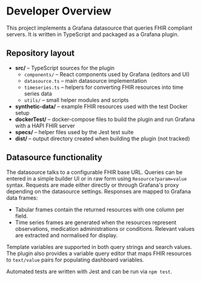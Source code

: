 # Developer Overview

This project implements a Grafana datasource that queries FHIR compliant servers.
It is written in TypeScript and packaged as a Grafana plugin.

## Repository layout

- **src/** – TypeScript sources for the plugin
  - `components/` – React components used by Grafana (editors and UI)
  - `datasource.ts` – main datasource implementation
  - `timeseries.ts` – helpers for converting FHIR resources into time series data
  - `utils/` – small helper modules and scripts
- **synthetic-data/** – example FHIR resources used with the test Docker setup
- **dockerTest/** – docker-compose files to build the plugin and run Grafana with a HAPI FHIR server
- **specs/** – helper files used by the Jest test suite
- **dist/** – output directory created when building the plugin (not tracked)

## Datasource functionality

The datasource talks to a configurable FHIR base URL. Queries can be entered in a
simple builder UI or in raw form using `Resource?param=value` syntax. Requests are
made either directly or through Grafana's proxy depending on the datasource
settings. Responses are mapped to Grafana data frames:

- Tabular frames contain the returned resources with one column per field.
- Time series frames are generated when the resources represent observations,
  medication administrations or conditions. Relevant values are extracted and
  normalised for display.

Template variables are supported in both query strings and search values. The
plugin also provides a variable query editor that maps FHIR resources to
`text/value` pairs for populating dashboard variables.

Automated tests are written with Jest and can be run via `npm test`.
